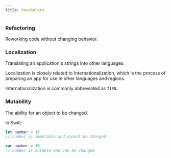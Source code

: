 ```yaml
---
title: Vocabulary
---
```


### Refactoring

Reworking code without changing behavior.

### Localization

Translating an application's strings into other languages.

Localization is closely related to Internationalization, which is the process of
preparing an app for use in other languages and regions.

Internationalization is commonly abbreviated as `I18N`.

### Mutability

The ability for an object to be changed.

In Swift:

```swift
let number = 10
// number is immutable and cannot be changed

var number = 10
// number is mutable and can be changed
```
